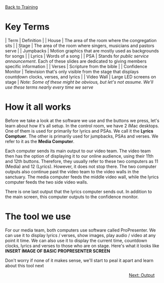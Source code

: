 <!-- TITLE: 101 - How do we do it? -->
<!-- SUBTITLE: Let's learn a few terms and get acquainted with our media tool -->

[Back to Training](/media/training)
# Key Terms
| Term | Definition |
| House | The area of the room where the congregation sits |
| Stage | The area of the room where singers, musicians and pastors serve |
| Jumpbacks | Motion graphics that are mostly used as backgrounds for songs |
| Lyrics | Words of a song |
| PSA | Stands for _public service announcement_. Each of these slides are dedicated to giving members specific information |
| Verses | Scripture from the bible |
| Confidence Monitor | Television that's only visible from the stage that displays countdown clocks, verses, and lyrics | 
| Video Wall | Large LED screens on stage |
_Note: Some of these might be obvious, but let's not assume. We'll use these terms nearly every time we serve_
# How it all works
Before we take a look at the software we use and the buttons we press, let's learn about how it's all setup. In the control room, we have 2 iMac desktops. One of them is used for primarily for lyrics and PSAs. We call it the **Lyrics Comptuer**. The other is primarily used for jumpbacks, PSAs and verses. We refer to it as the **Media Computer**. 

Each computer sends its main output to our video team. The video team then has the option of displaying it to our online audience, using their 11th and 12th buttons. Therefore, they usually refer to these two computers as 11 (Media) and 12 (Lyrics). However, it does not stop there. The two computer outputs also continue past the video team to the video walls in the sanctuary. The media computer feeds the middle video wall, while the lyrics computer feeds the two side video walls.

There is one last output that the lyrics computer sends out. In addition to the main screen, this computer outputs to the confidence monitor.
# The tool we use
For our media team, both computers use software called ProPresenter. We can use it to display lyrics / verses, show images, play audio / video at any point it time. We can also use it to display the current time, countdown clocks, lyrics and verses to those who are on stage. Here's what it looks like
**INSERT IMAGE OF BASIC PROPRESENTER SCREEN**

Don't worry if none of it makes sense, we'll start to peal it apart and learn about this tool next
<div style="text-align:right"><a href="/media/training-pages/102">Next: Output</a>&nbsp;&nbsp;&nbsp;&nbsp;</div>
